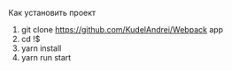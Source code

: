 Как установить проект 
1. git clone https://github.com/KudelAndrei/Webpack app
2. cd !$
3. yarn install
4. yarn run start